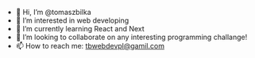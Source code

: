 - 👋 Hi, I’m @tomaszbilka
- 👀 I’m interested in web developing
- 🌱 I’m currently learning React and Next
- 💞️ I’m looking to collaborate on any interesting programming challange!
- 📫 How to reach me: tbwebdevpl@gamil.com

<!---
tomaszbilka/tomaszbilka is a ✨ special ✨ repository because its `README.md` (this file) appears on your GitHub profile.
You can click the Preview link to take a look at your changes.
--->
